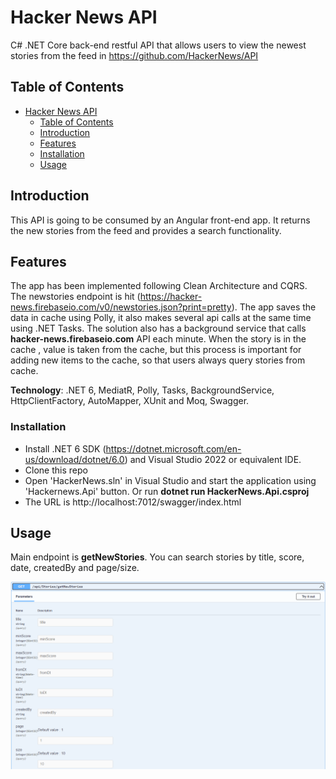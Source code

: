 # Hacker News API

C# .NET Core back-end restful API that allows users to view the newest stories from the feed in https://github.com/HackerNews/API

## Table of Contents
- [Hacker News API](#hackernewsapi)
  - [Table of Contents](#table-of-contents)
  - [Introduction](#introduction)
  - [Features](#features)
  - [Installation](#installation)
  - [Usage](#usage)

## Introduction

This API is going to be consumed by an Angular front-end app. It returns the new stories from the feed and provides a search functionality.

## Features

The app has been implemented following Clean Architecture and CQRS.
The newstories endpoint is hit (https://hacker-news.firebaseio.com/v0/newstories.json?print=pretty). The app saves the data in cache using Polly, it also makes several api calls at the same time using .NET Tasks.
The solution also has a background service that calls **hacker-news.firebaseio.com** API each minute. When the story is in the cache , value is taken from the cache, but this process is important for adding new items to the cache, so that users always query stories from cache. 

**Technology**: .NET 6, MediatR, Polly, Tasks, BackgroundService, HttpClientFactory, AutoMapper, XUnit and Moq, Swagger.

### Installation

* Install .NET 6 SDK (https://dotnet.microsoft.com/en-us/download/dotnet/6.0) and Visual Studio 2022 or equivalent IDE.
* Clone this repo
* Open 'HackerNews.sln' in Visual Studio and start the application using 'Hackernews.Api' button. Or run **dotnet run HackerNews.Api.csproj**
* The URL is http://localhost:7012/swagger/index.html

## Usage

Main endpoint is **getNewStories**. You can search stories by title, score, date, createdBy and page/size.

![Alt text](image.png)


